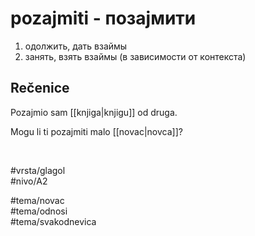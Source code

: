# pozajmiti - позајмити

1. одолжить, дать взаймы  
2. занять, взять взаймы (в зависимости от контекста)

## Rečenice

Pozajmio sam [[knjiga|knjigu]] od druga.

Mogu li ti pozajmiti malo [[novac|novca]]?

<br>

#vrsta/glagol  
#nivo/A2  

#tema/novac  
#tema/odnosi  
#tema/svakodnevica
